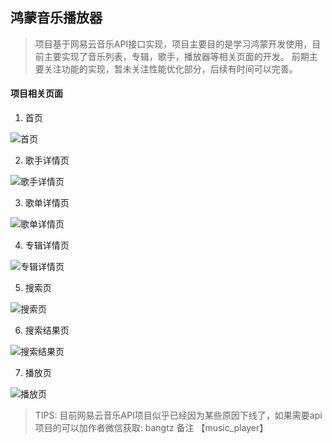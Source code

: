 ## 鸿蒙音乐播放器

> 项目基于网易云音乐API接口实现，项目主要目的是学习鸿蒙开发使用，目前主要实现了音乐列表，专辑，歌手，播放器等相关页面的开发。
> 前期主要关注功能的实现，暂未关注性能优化部分，后续有时间可以完善。

#### 项目相关页面
1. 首页

![首页](https://i-blog.csdnimg.cn/direct/f5cb2558a22e41f1a3897daba5201ec8.png#pic_center)

2. 歌手详情页

![歌手详情页](https://i-blog.csdnimg.cn/direct/b531b17eaeef4b6e897447ddf05619d5.png#pic_center)

3. 歌单详情页

![歌单详情页](https://i-blog.csdnimg.cn/direct/6b7cbbe3493a49e6b678392bfa308592.png#pic_center)

4. 专辑详情页

![专辑详情页](https://i-blog.csdnimg.cn/direct/1df24cf58e0b4d609e40275becaa6da6.png#pic_center)

5. 搜索页

![搜索页](https://i-blog.csdnimg.cn/direct/999f1ff842fa4a5389c92bc2155b6f17.png#pic_center)

6. 搜索结果页

![搜索结果页](https://i-blog.csdnimg.cn/direct/7e35032927f5429284716ad8545f617d.png#pic_center)

7. 播放页

![播放页](https://i-blog.csdnimg.cn/direct/3b104f94ec654b4ba475ee9e1bb4e6e0.png#pic_center)


> TIPS: 目前网易云音乐API项目似乎已经因为某些原因下线了，如果需要api项目的可以加作者微信获取: bangtz 备注 【music_player】


